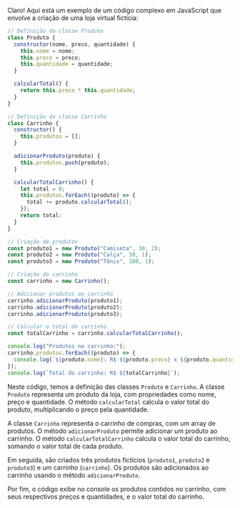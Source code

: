 Claro! Aqui está um exemplo de um código complexo em JavaScript que envolve a criação de uma loja virtual fictícia:

```javascript
// Definição da classe Produto
class Produto {
  constructor(nome, preco, quantidade) {
    this.nome = nome;
    this.preco = preco;
    this.quantidade = quantidade;
  }

  calcularTotal() {
    return this.preco * this.quantidade;
  }
}

// Definição da classe Carrinho
class Carrinho {
  constructor() {
    this.produtos = [];
  }

  adicionarProduto(produto) {
    this.produtos.push(produto);
  }

  calcularTotalCarrinho() {
    let total = 0;
    this.produtos.forEach((produto) => {
      total += produto.calcularTotal();
    });
    return total;
  }
}

// Criação de produtos
const produto1 = new Produto("Camiseta", 30, 2);
const produto2 = new Produto("Calça", 50, 1);
const produto3 = new Produto("Tênis", 100, 1);

// Criação do carrinho
const carrinho = new Carrinho();

// Adicionar produtos ao carrinho
carrinho.adicionarProduto(produto1);
carrinho.adicionarProduto(produto2);
carrinho.adicionarProduto(produto3);

// Calcular o total do carrinho
const totalCarrinho = carrinho.calcularTotalCarrinho();

console.log("Produtos no carrinho:");
carrinho.produtos.forEach((produto) => {
  console.log(`${produto.nome}: R$ ${produto.preco} x ${produto.quantidade}`);
});
console.log(`Total do carrinho: R$ ${totalCarrinho}`);
```

Neste código, temos a definição das classes `Produto` e `Carrinho`. A classe `Produto` representa um produto da loja, com propriedades como nome, preço e quantidade. O método `calcularTotal` calcula o valor total do produto, multiplicando o preço pela quantidade.

A classe `Carrinho` representa o carrinho de compras, com um array de produtos. O método `adicionarProduto` permite adicionar um produto ao carrinho. O método `calcularTotalCarrinho` calcula o valor total do carrinho, somando o valor total de cada produto.

Em seguida, são criados três produtos fictícios (`produto1`, `produto2` e `produto3`) e um carrinho (`carrinho`). Os produtos são adicionados ao carrinho usando o método `adicionarProduto`.

Por fim, o código exibe no console os produtos contidos no carrinho, com seus respectivos preços e quantidades, e o valor total do carrinho.